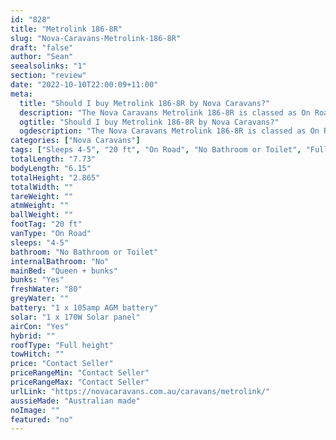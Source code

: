 ```yaml
---
id: "828"
title: "Metrolink 186-8R"
slug: "Nova-Caravans-Metrolink-186-8R"
draft: "false"
author: "Sean"
seealsolinks: "1"
section: "review"
date: "2022-10-10T22:00:09+11:00"
meta:
  title: "Should I buy Metrolink 186-8R by Nova Caravans?"
  description: "The Nova Caravans Metrolink 186-8R is classed as On Road, and sleeps 4-5 people. It is Australian made and comes in at 20 ft. It generally has No Bathroom or Toilet."
  ogtitle: "Should I buy Metrolink 186-8R by Nova Caravans?"
  ogdescription: "The Nova Caravans Metrolink 186-8R is classed as On Road, and sleeps 4-5 people. It is Australian made and comes in at 20 ft. It generally has No Bathroom or Toilet."
categories: ["Nova Caravans"]
tags: ["Sleeps 4-5", "20 ft", "On Road", "No Bathroom or Toilet", "Full height", "Price Unknown"]
totalLength: "7.73"
bodyLength: "6.15"
totalHeight: "2.865"
totalWidth: ""
tareWeight: ""
atmWeight: ""
ballWeight: ""
footTag: "20 ft"
vanType: "On Road"
sleeps: "4-5"
bathroom: "No Bathroom or Toilet"
internalBathroom: "No"
mainBed: "Queen + bunks"
bunks: "Yes"
freshWater: "80"
greyWater: ""
battery: "1 x 105amp AGM battery"
solar: "1 x 170W Solar panel"
airCon: "Yes"
hybrid: ""
roofType: "Full height"
towHitch: ""
price: "Contact Seller"
priceRangeMin: "Contact Seller"
priceRangeMax: "Contact Seller"
urlLink: "https://novacaravans.com.au/caravans/metrolink/"
aussieMade: "Australian made"
noImage: ""
featured: "no"
---
```

